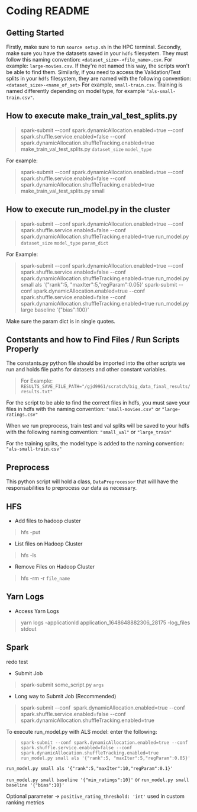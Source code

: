 # Coding README

## Getting Started

Firstly, make sure to run `source setup.sh` in the HPC terminal. Secondly, make sure you have the datasets saved in your `hdfs` filesystem. They must follow this naming convention: `<dataset_size>-<file_name>.csv`. For example: `large-movies.csv`. If they're not named this way, the scripts won't be able to find them. Similarly, if you need to access the Validation/Test splits in your `hdfs` filesystem, they are named with the following convention: `<dataset_size>-<name_of_set>` For example, `small-train.csv`. Training is named differently depending on model type, for example `"als-small-train.csv"`.

## How to execute make_train_val_test_splits.py

> spark-submit --conf spark.dynamicAllocation.enabled=true --conf spark.shuffle.service.enabled=false --conf spark.dynamicAllocation.shuffleTracking.enabled=true make_train_val_test_splits.py `dataset_size` `model_type`

For example:

> spark-submit --conf spark.dynamicAllocation.enabled=true --conf spark.shuffle.service.enabled=false --conf spark.dynamicAllocation.shuffleTracking.enabled=true make_train_val_test_splits.py small

## How to execute run_model.py in the cluster

> spark-submit --conf spark.dynamicAllocation.enabled=true --conf spark.shuffle.service.enabled=false --conf spark.dynamicAllocation.shuffleTracking.enabled=true run_model.py `dataset_size` `model_type` `param_dict`

For Example:

> spark-submit --conf spark.dynamicAllocation.enabled=true --conf spark.shuffle.service.enabled=false --conf spark.dynamicAllocation.shuffleTracking.enabled=true run_model.py small als '{"rank":5, "maxIter":5,"regParam":0.05}'
> spark-submit --conf spark.dynamicAllocation.enabled=true --conf spark.shuffle.service.enabled=false --conf spark.dynamicAllocation.shuffleTracking.enabled=true run_model.py large baseline '{"bias":100}'

Make sure the param dict is in single quotes.

## Contstants and how to Find Files / Run Scripts Properly

The constants.py python file should be imported into the other scripts we run and holds file paths for datasets and other constant variables.

> For Example: `RESULTS_SAVE_FILE_PATH="/gjd9961/scratch/big_data_final_results/results.txt"`

For the script to be able to find the correct files in hdfs, you must save your files in hdfs with the naming convention: `"small-movies.csv"` or `"large-ratings.csv"`

When we run preprocess, train test and val splits will be saved to your hdfs with the following naming convention: `"small_val"` or `"large_train"`

For the training splits, the model type is added to the naming convention: `"als-small-train.csv"`

## Preprocess

This python script will hold a class, `DataPreprocessor` that will have the responsabilities to preprocess our data as necessary.

## HFS

- Add files to hadoop cluster

> hfs -put

- List files on Hadoop Cluster

> hfs -ls

- Remove Files on Hadoop Cluster

> hfs -rm -r `file_name`

## Yarn Logs

- Access Yarn Logs

> yarn logs -applicationId application_1648648882306_28175 -log_files stdout

## Spark
redo test

- Submit Job

> spark-submit some_script.py `args`

- Long way to Submit Job (Recommended)

> spark-submit --conf  spark.dynamicAllocation.enabled=true --conf spark.shuffle.service.enabled=false --conf spark.dynamicAllocation.shuffleTracking.enabled=true  

To execute run_model.py with ALS model: enter the following:

> `spark-submit --conf spark.dynamicAllocation.enabled=true --conf spark.shuffle.service.enabled=false --conf spark.dynamicAllocation.shuffleTracking.enabled=true run_model.py small als '{"rank":5, "maxIter":5,"regParam":0.05}'`

`run_model.py small als '{"rank":5,"maxIter":10,"regParam":0.1}'`

`run_model.py small baseline '{"min_ratings":10}'` or `run_model.py small baseline '{"bias":10}'`

Optional parameter -> `positive_rating_threshold: 'int'` used in custom ranking metrics
